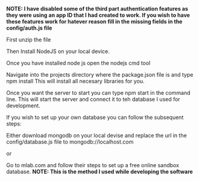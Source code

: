 
**NOTE: I have disabled some of the third part authentication features as they were using an app ID that I had created to work. If you wish to have these features work for hatever reason fill in the missing fields in the config/auth.js file**

First unzip the file

Then Install NodeJS on your local device.

Once you have installed node js open the nodejs cmd tool

Navigate into the projects directory where the package.json file is and type npm install
    This will install all necesary libraries for you.
    
Once you want the server to start you can type npm start in the command line. This will start the server and connect it to teh database I used for development.

If you wish to set up your own database you can follow the subsequent steps:

Either download mongodb on your local devise and replace the url in the config/database.js file to mongodb://localhost.com 

or

Go to mlab.com and follow their steps to set up a free online sandbox database.
**NOTE: This is the method I used while developing the software**

